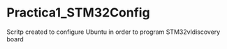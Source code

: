 # Practica1_STM32Config

Scritp created to configure Ubuntu in order to program STM32vldiscovery board
